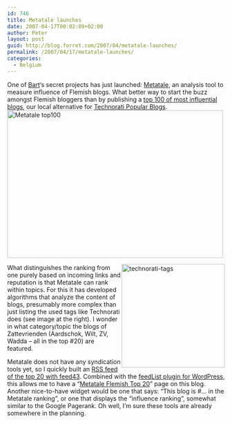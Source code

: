 ```yaml
---
id: 746
title: Metatale launches
date: 2007-04-17T00:02:09+02:00
author: Peter
layout: post
guid: http://blog.forret.com/2007/04/metatale-launches/
permalink: /2007/04/17/metatale-launches/
categories:
  - Belgium
---
```

One of [Bart](http://www.netlash.com)&#8216;s secret projects has just launched: [Metatale](http://www.metatale.eu), an analysis tool to measure influence of Flemish blogs. What better way to start the buzz amongst Flemish bloggers than by publishing a [top 100 of most influential blogs](http://www.metatale.eu/top-100), our local alternative for [Technorati Popular Blogs](http://technorati.com/pop/blogs/).  
[<img  src="http://farm1.static.flickr.com/233/462102415_0785a5187f.jpg" width="500" height="342" alt="Metatale top100" />](http://www.flickr.com/photos/pforret/462102415/ "Photo Sharing")  
<!--more-->

  
[<img  style="float: right" src="http://farm1.static.flickr.com/217/462096879_a6954a6687_m.jpg" width="239" height="240" alt="technorati-tags" />](http://www.flickr.com/photos/pforret/462096879/ "Photo Sharing") What distinguishes the ranking from one purely based on incoming links and reputation is that Metatale can rank within topics. For this it has developed algorithms that analyze the content of blogs, presumably more complex than just listing the used tags like Technorati does (see image at the right). I wonder in what category/topic the blogs of Zattevrienden (Aardschok, Wilt, ZV, Wadda &#8211; all in the top #20) are featured.

Metatale does not have any syndication tools yet, so I quickly built an [RSS feed of the top 20 with feed43](http://feed43.com/metatale-belgian-blog-top20.xml). Combined with the [feedList plugin for WordPress](http://rawlinson.us/blog/?p=212), this allows me to have a &#8220;[Metatale Flemish Top 20](http://blog.forret.com/projects/statistics/metatale-flemish-top-20/)&#8221; page on this blog. Another nice-to-have widget would be one that says: &#8220;This blog is #&#8230; in the Metatale ranking&#8221;, or one that displays the &#8220;influence ranking&#8221;, somewhat similar to the Google Pagerank. Oh well, I&#8217;m sure these tools are already somewhere in the planning.